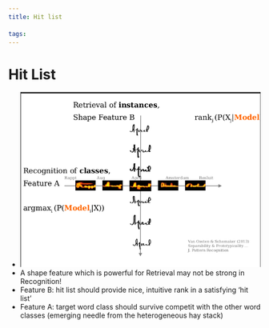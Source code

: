 ```yaml
---
title: Hit list

tags: 
---
```


# Hit List
- ![](assets/Pasted%20image%2020220623154906.png)
- A shape feature which is powerful for Retrieval may not be strong in Recognition!
- Feature B: hit list should provide nice, intuitive rank in a satisfying ‘hit list’
- Feature A: target word class should survive competit with the other word classes (emerging needle from the heterogeneous hay stack)


























